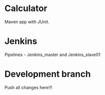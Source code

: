 # Calculator
Maven app with JUnit.
# Jenkins
Pipelines - Jenkins_master and Jenkins_slave01
# Development branch
Push all changes here!!!

